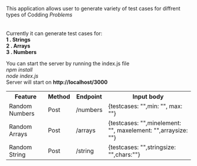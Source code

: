 This application allows user to generate variety of test cases for diffrent types of Codding *Problems*
<br><br><br>Currently it can generate test cases for: <br>
<b>
1 . Strings <br>
2 . Arrays <br>
3 . Numbers <br>
</b>

You can start the server by running the index.js file <br>
*npm install*<br>
*node index.js*<br>
Server will start on <b>http://localhost/3000</b><br>


<table style="width:100%">
  <tr>
    <th>Feature</th>
    <th>Method</th>
    <th>Endpoint</th>
    <th>Input body</th>
  </tr>
  <tr>
    <td>Random Numbers</td>
    <td>Post</td>
    <td>/numbers</td>
    <td>{testcases: "",min: "", max: ""}</td>
  </tr>
  <tr>
    <td>Random Arrays</td>
    <td>Post</td>
    <td>/arrays</td>
    <td>{testcases: "",minelement: "", maxelement: "",arraysize: ""}</td>
  </tr>
  
  <tr>
    <td>Random String</td>
    <td>Post</td>
    <td>/string</td>
    <td>{testcases: "",stringsize: "",chars:""}</td>
  </tr>
</table>


